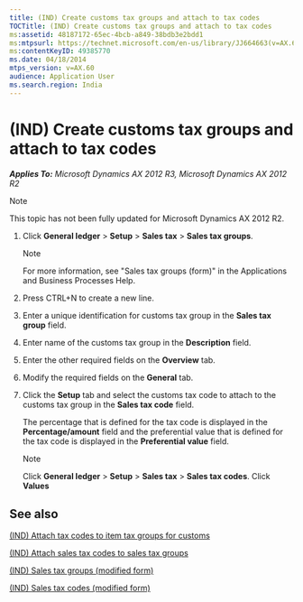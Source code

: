 ```yaml
---
title: (IND) Create customs tax groups and attach to tax codes
TOCTitle: (IND) Create customs tax groups and attach to tax codes
ms:assetid: 48187172-65ec-4bcb-a849-38bdb3e2bdd1
ms:mtpsurl: https://technet.microsoft.com/en-us/library/JJ664663(v=AX.60)
ms:contentKeyID: 49385770
ms.date: 04/18/2014
mtps_version: v=AX.60
audience: Application User
ms.search.region: India
---
```


# (IND) Create customs tax groups and attach to tax codes 


_**Applies To:** Microsoft Dynamics AX 2012 R3, Microsoft Dynamics AX 2012 R2_


> [!NOTE]
> <P>This topic has not been fully updated for Microsoft Dynamics AX 2012 R2.</P>



1.  Click **General ledger** \> **Setup** \> **Sales tax** \> **Sales tax groups**.
    

    > [!NOTE]
    > <P>For more information, see "Sales tax groups (form)" in the Applications and Business Processes Help.</P>



2.  Press CTRL+N to create a new line.

3.  Enter a unique identification for customs tax group in the **Sales tax group** field.

4.  Enter name of the customs tax group in the **Description** field.

5.  Enter the other required fields on the **Overview** tab.

6.  Modify the required fields on the **General** tab.

7.  Click the **Setup** tab and select the customs tax code to attach to the customs tax group in the **Sales tax code** field.
    
    The percentage that is defined for the tax code is displayed in the **Percentage/amount** field and the preferential value that is defined for the tax code is displayed in the **Preferential value** field.
    

    > [!NOTE]
    > <P>Click <STRONG>General ledger</STRONG> &gt; <STRONG>Setup</STRONG> &gt; <STRONG>Sales tax</STRONG> &gt; <STRONG>Sales tax codes</STRONG>. Click <STRONG>Values</STRONG></P>



## See also

[(IND) Attach tax codes to item tax groups for customs](ind-attach-tax-codes-to-item-tax-groups-for-customs.md)

[(IND) Attach sales tax codes to sales tax groups](ind-attach-sales-tax-codes-to-sales-tax-groups.md)

[(IND) Sales tax groups (modified form)](https://technet.microsoft.com/en-us/library/jj664688\(v=ax.60\))

[(IND) Sales tax codes (modified form)](https://technet.microsoft.com/en-us/library/jj664864\(v=ax.60\))

  



